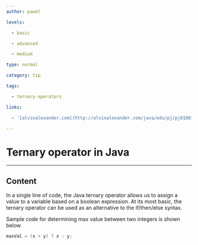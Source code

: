 ```yaml
---
author: pawel

levels:

  - basic

  - advanced

  - medium

type: normal

category: tip

tags:

  - ternary-operators

links:

  - '[alvinalexander.com](http://alvinalexander.com/java/edu/pj/pj010018)'

---
```


# Ternary operator in Java

---
## Content

In a single line of code, the Java ternary operator allows us to assign a value to a variable based on a boolean expression. At its most basic, the ternary operator can be used as an alternative to the if/then/else syntax.

Sample code for determining max value between two integers is shown below

```java
maxVal = (x > y) ? x : y;
```

